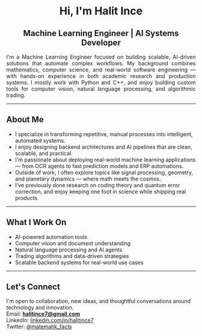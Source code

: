 <h1 align="center">Hi, I'm Halit Ince</h1>
<h2 align="center">Machine Learning Engineer | AI Systems Developer</h2>

<p align="justify">
I'm a Machine Learning Engineer focused on building scalable, AI-driven solutions that automate complex workflows. My background combines mathematics, computer science, and real-world software engineering — with hands-on experience in both academic research and production systems. I mostly work with Python and C++, and enjoy building custom tools for computer vision, natural language processing, and algorithmic trading.
</p>

---

## About Me

- I specialize in transforming repetitive, manual processes into intelligent, automated systems.
- I enjoy designing backend architectures and AI pipelines that are clean, scalable, and practical.
- I'm passionate about deploying real-world machine learning applications — from OCR agents to fast prediction models and ERP automations.
- Outside of work, I often explore topics like signal processing, geometry, and planetary dynamics — where math meets the cosmos.
- I’ve previously done research on coding theory and quantum error correction, and enjoy keeping one foot in science while shipping real products.

---

## What I Work On

- AI-powered automation tools  
- Computer vision and document understanding  
- Natural language processing and AI agents  
- Trading algorithms and data-driven strategies  
- Scalable backend systems for real-world use cases  

---

## Let's Connect

I'm open to collaboration, new ideas, and thoughtful conversations around technology and innovation.  
Email: **halitince7@gmail.com**  
LinkedIn: [linkedin.com/in/halitince7](https://www.linkedin.com/in/halitince7/)  
Twitter: [@matematik_facts](https://x.com/matematik_facts)

<!---
halitince7/halitince7 is a ✨ special ✨ repository because its `README.md` (this file) appears on your GitHub profile.
You can click the Preview link to take a look at your changes.
--->

